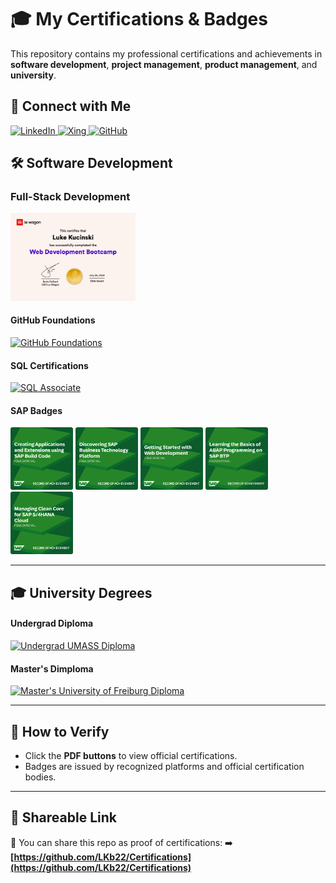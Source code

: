# 🎓 My Certifications & Badges

This repository contains my professional certifications and achievements in **software development**, **project management**, **product management**, and **university**.

## 🔗 Connect with Me

<p align="left">
  <a href="https://www.linkedin.com/in/luke-kucinski-52198617a/" target="_blank">
    <img src="https://img.shields.io/badge/LinkedIn-0A66C2?style=for-the-badge&logo=linkedin&logoColor=white" alt="LinkedIn">
  </a>
  <a href="https://login.xing.com/?locale=en&dest_url=https%3A%2F%2Fwww.xing.com%2Fprofile%2FLuke_Kucinski097248" target="_blank">
    <img src="https://img.shields.io/badge/Xing-026466?style=for-the-badge&logo=xing&logoColor=white" alt="Xing">
  </a>
  <a href="https://github.com/LKb22" target="_blank">
    <img src="https://img.shields.io/badge/GitHub-181717?style=for-the-badge&logo=github&logoColor=white" alt="GitHub">
  </a>
</p>


## 🛠️ Software Development

### Full-Stack Development
<p align="left">
  <img src="https://github.com/LKb22/Certifications/blob/main/Diploma%20image.png" width="200">
</p>

#### GitHub Foundations
[![GitHub Foundations](https://img.shields.io/badge/View-PDF-blue?style=for-the-badge&logo=github)](https://github.com/LKb22/Certifications/blob/main/GitHubFoundations_Badge.pdf)

#### SQL Certifications
[![SQL Associate](https://img.shields.io/badge/View-PDF-red?style=for-the-badge&logo=adobe)](https://github.com/LKb22/Certifications/blob/main/SQL%20Associate.pdf)

#### SAP Badges
<p align="left">
  <img src="https://github.com/LKb22/Certifications/blob/main/Creating%20Applications%20and%20Extensions%20using%20SAP%20Build%20Code.png" width="100">
  <img src="https://github.com/LKb22/Certifications/blob/main/Discovering%20SAP%20Business%20Technology%20Platform.png" width="100">
  <img src="https://github.com/LKb22/Certifications/blob/main/Getting%20Started%20with%20Web%20Development.png" width="100">
  <img src="https://github.com/LKb22/Certifications/blob/main/Learning%20the%20Basics%20of%20ABAP%20Programming%20on%20SAP%20BTP.png" width="100">
  <img src="https://github.com/LKb22/Certifications/blob/main/Managing%20Clean%20Core%20for%20SAP%20S4HANA%20Cloud.png" width="100">
</p>

---

## 🎓 **University Degrees**

#### Undergrad Diploma
[![Undergrad UMASS Diploma](https://img.shields.io/badge/View-PDF-blue?style=for-the-badge&logo=mortar-board)](https://github.com/LKb22/Certifications/blob/main/UMASS%20Diploma.pdf)

#### Master's Dimploma
[![Master's University of Freiburg Diploma](https://img.shields.io/badge/View-PDF-green?style=for-the-badge&logo=mortar-board)](https://github.com/LKb22/Certifications/blob/main/Preliminary%20Degree%20Kucinski.pdf)

---

## 📎 **How to Verify**
- Click the **PDF buttons** to view official certifications.
- Badges are issued by recognized platforms and official certification bodies.

---

## 🔗 **Shareable Link**
📢 You can share this repo as proof of certifications:
➡️ **[https://github.com/LKb22/Certifications](https://github.com/LKb22/Certifications)**
